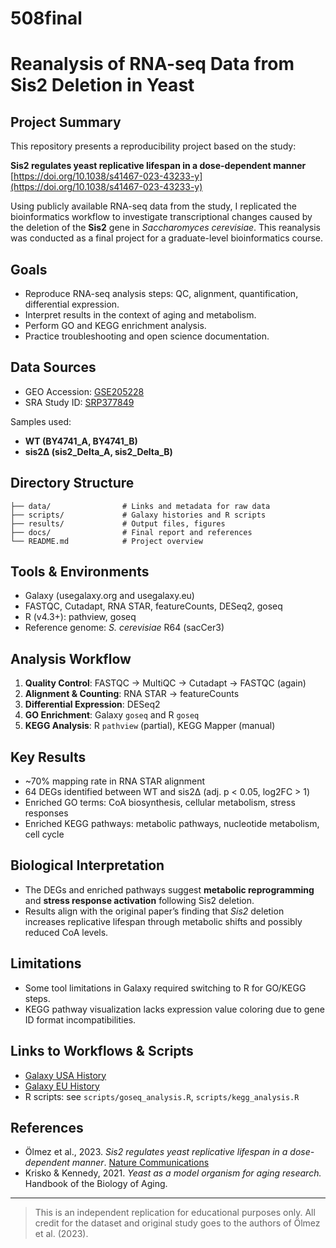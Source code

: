 # 508final
# Reanalysis of RNA-seq Data from Sis2 Deletion in Yeast

## Project Summary

This repository presents a reproducibility project based on the study:

**Sis2 regulates yeast replicative lifespan in a dose-dependent manner**
[https://doi.org/10.1038/s41467-023-43233-y](https://doi.org/10.1038/s41467-023-43233-y)

Using publicly available RNA-seq data from the study, I replicated the bioinformatics workflow to investigate transcriptional changes caused by the deletion of the **Sis2** gene in *Saccharomyces cerevisiae*. This reanalysis was conducted as a final project for a graduate-level bioinformatics course.

## Goals

* Reproduce RNA-seq analysis steps: QC, alignment, quantification, differential expression.
* Interpret results in the context of aging and metabolism.
* Perform GO and KEGG enrichment analysis.
* Practice troubleshooting and open science documentation.

## Data Sources

* GEO Accession: [GSE205228](https://www.ncbi.nlm.nih.gov/geo/query/acc.cgi?acc=GSE205228)
* SRA Study ID: [SRP377849](https://trace.ncbi.nlm.nih.gov/Traces/sra/?study=SRP377849)

Samples used:

* **WT (BY4741\_A, BY4741\_B)**
* **sis2Δ (sis2\_Delta\_A, sis2\_Delta\_B)**

## Directory Structure

```
├── data/                # Links and metadata for raw data
├── scripts/             # Galaxy histories and R scripts
├── results/             # Output files, figures
├── docs/                # Final report and references
└── README.md            # Project overview
```

## Tools & Environments

* Galaxy (usegalaxy.org and usegalaxy.eu)
* FASTQC, Cutadapt, RNA STAR, featureCounts, DESeq2, goseq
* R (v4.3+): pathview, goseq
* Reference genome: *S. cerevisiae* R64 (sacCer3)

## Analysis Workflow

1. **Quality Control**: FASTQC → MultiQC → Cutadapt → FASTQC (again)
2. **Alignment & Counting**: RNA STAR → featureCounts
3. **Differential Expression**: DESeq2
4. **GO Enrichment**: Galaxy `goseq` and R `goseq`
5. **KEGG Analysis**: R `pathview` (partial), KEGG Mapper (manual)

## Key Results

* \~70% mapping rate in RNA STAR alignment
* 64 DEGs identified between WT and sis2Δ (adj. p < 0.05, log2FC > 1)
* Enriched GO terms: CoA biosynthesis, cellular metabolism, stress responses
* Enriched KEGG pathways: metabolic pathways, nucleotide metabolism, cell cycle

## Biological Interpretation

* The DEGs and enriched pathways suggest **metabolic reprogramming** and **stress response activation** following Sis2 deletion.
* Results align with the original paper’s finding that *Sis2* deletion increases replicative lifespan through metabolic shifts and possibly reduced CoA levels.

## Limitations

* Some tool limitations in Galaxy required switching to R for GO/KEGG steps.
* KEGG pathway visualization lacks expression value coloring due to gene ID format incompatibilities.

## Links to Workflows & Scripts

* [Galaxy USA History](https://usegalaxy.org/u/ardakaragoz/h/take-home-1)
* [Galaxy EU History](https://usegalaxy.eu/u/ardkrz/h/eu-take-home-1)
* R scripts: see `scripts/goseq_analysis.R`, `scripts/kegg_analysis.R`

## References

* Ölmez et al., 2023. *Sis2 regulates yeast replicative lifespan in a dose-dependent manner*. [Nature Communications](https://doi.org/10.1038/s41467-023-43233-y)
* Krisko & Kennedy, 2021. *Yeast as a model organism for aging research.* Handbook of the Biology of Aging.

---

> This is an independent replication for educational purposes only. All credit for the dataset and original study goes to the authors of Ölmez et al. (2023).
